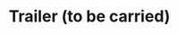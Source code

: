 ---
layout: child_layout/cargo_categories_category
title: Trailer (to be carried)
permalink: /cargo-categories/trailer-transport/trailer-to-be-carried/
hero: /assets/img/content/hero/fullsize/18138110.jpg
hero_classes: is-fullscreen
side_nav_id: 3
content_type: cargo_item
---